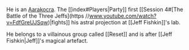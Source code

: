 He is an [Aarakocra](https://www.dndbeyond.com/races/4-aarakocra). The [[index#Players|Party]] first [[Session 4#[The Battle of the Three Jeffs](https //www.youtube.com/watch?v=FdfGreUJSqw)|fights]] his astral projection at [[Jeff Fishkin]]'s lab.

He belongs to a villainous group called [[Reset]] and is after [[Jeff Fishkin|Jeff]]'s magical artefact.